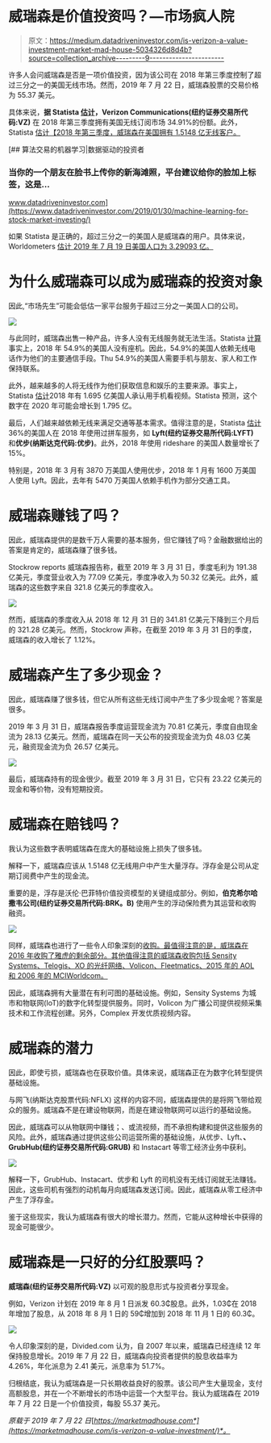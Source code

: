 # 威瑞森是价值投资吗？—市场疯人院

> 原文：<https://medium.datadriveninvestor.com/is-verizon-a-value-investment-market-mad-house-5034326d8d4b?source=collection_archive---------9----------------------->

许多人会问威瑞森是否是一项价值投资，因为该公司在 2018 年第三季度控制了超过三分之一的美国无线市场。然而，2019 年 7 月 22 日，威瑞森股票的交易价格为 55.37 美元。

具体来说，**据 Statista [估计](https://www.statista.com/statistics/199359/market-share-of-wireless-carriers-in-the-us-by-subscriptions/)，Verizon Communications(纽约证券交易所代码:VZ)** 在 2018 年第三季度拥有美国无线订阅市场 34.91%的份额。此外，Statista [估计【2018 年第三季度，威瑞森在美国拥有 1.5148 亿无线客户。](https://www.statista.com/statistics/283507/subscribers-to-top-wireless-carriers-in-the-us/)

[](https://www.datadriveninvestor.com/2019/01/30/machine-learning-for-stock-market-investing/) [## 算法交易的机器学习|数据驱动的投资者

### 当你的一个朋友在脸书上传你的新海滩照，平台建议给你的脸加上标签，这是…

www.datadriveninvestor.com](https://www.datadriveninvestor.com/2019/01/30/machine-learning-for-stock-market-investing/) 

如果 Statista 是正确的，超过三分之一的美国人是威瑞森的用户。具体来说，Worldometers [估计 2019 年 7 月 19 日美国人口为 3.29093 亿。](https://www.worldometers.info/world-population/us-population/)

# 为什么威瑞森可以成为威瑞森的投资对象

因此,“市场先生”可能会低估一家平台服务于超过三分之一美国人口的公司。

![](img/cc3bb2702abb6d75eaf1dd0f360fd726.png)

与此同时，威瑞森出售一种产品，许多人没有无线服务就无法生活。Statista [计算](https://www.statista.com/chart/2072/landline-phones-in-the-united-states/)事实上，2018 年 54.9%的美国人没有座机。因此，54.9%的美国人依赖无线电话作为他们的主要通信手段。Thu 54.9%的美国人需要手机与朋友、家人和工作保持联系。

此外，越来越多的人将无线作为他们获取信息和娱乐的主要来源。事实上，Statista [估计](https://www.statista.com/statistics/209348/mobile-video-viewers-in-the-united-states/)2018 年有 1.695 亿美国人承认用手机看视频。Statista 预测，这个数字在 2020 年可能会增长到 1.795 亿。

最后，人们越来越依赖无线来满足交通等基本需求。值得注意的是，Statista [估计](https://www.statista.com/topics/4610/ridesharing-services-in-the-us/) 36%的美国人在 2018 年使用过拼车服务，如 **Lyft(纽约证券交易所代码:LYFT)** 和**优步(纳斯达克代码:优步)**。此外，2018 年使用 rideshare 的美国人数量增长了 15%。

特别是，2018 年 3 月有 3870 万美国人使用优步，2018 年 1 月有 1600 万美国人使用 Lyft。因此，去年有 5470 万美国人依赖手机作为部分交通工具。

# 威瑞森赚钱了吗？

因此，威瑞森提供的是数千万人需要的基本服务，但它赚钱了吗？金融数据给出的答案是肯定的，威瑞森赚了很多钱。

Stockrow reports 威瑞森报告称，截至 2019 年 3 月 31 日，季度毛利为 191.38 亿美元，季度营业收入为 77.09 亿美元，季度净收入为 50.32 亿美元。此外，威瑞森的这些数字来自 321.8 亿美元的季度收入。

![](img/d6c2d9f84b4645c2caaba85bdecb166c.png)

然而，威瑞森的季度收入从 2018 年 12 月 31 日的 341.81 亿美元下降到三个月后的 321.28 亿美元。然而，Stockrow 声称，在截至 2019 年 3 月 31 日的季度，威瑞森的收入增长了 1.12%。

# 威瑞森产生了多少现金？

因此，威瑞森赚了很多钱，但它从所有这些无线订阅中产生了多少现金呢？答案是很多。

2019 年 3 月 31 日，威瑞森报告季度运营现金流为 70.81 亿美元，季度自由现金流为 28.13 亿美元。然而，威瑞森在同一天公布的投资现金流为负 48.03 亿美元，融资现金流为负 26.57 亿美元。

![](img/4a0af462baf5c4f3b77ac0e9778fcdc3.png)

最后，威瑞森持有的现金很少。截至 2019 年 3 月 31 日，它只有 23.22 亿美元的现金和等价物，没有短期投资。

# 威瑞森在赔钱吗？

我认为这些数字表明威瑞森在庞大的基础设施上损失了很多钱。

解释一下，威瑞森应该从 1.5148 亿无线用户中产生大量浮存。浮存金是公司从定期订阅费中产生的现金流。

重要的是，浮存是沃伦·巴菲特价值投资模型的关键组成部分。例如，**伯克希尔哈撒韦公司(纽约证券交易所代码:BRK。B)** 使用产生的浮动保险费为其运营和收购融资。

![](img/b5383a7ffc98d9726e9d783d8892cb5a.png)

同样，威瑞森也进行了一些令人印象深刻的[收购。最值得注意的是，威瑞森在 2016 年收购了雅虎的剩余部分。其他值得注意的威瑞森收购包括 Sensity Systems、Telogis、XO 的光纤网络、Volicon、Fleetmatics、2015 年的 AOL 和 2006 年的 MCIWorldcom。](https://www.verizon.com/about/timeline-categories/mergers-acquisitions)

因此，威瑞森拥有大量潜在有利可图的基础设施。例如，Sensity Systems 为城市和物联网(IoT)的数字化转型提供服务。同时，Volicon 为广播公司提供视频采集技术和工作流程创建。另外，Complex 开发优质视频内容。

# 威瑞森的潜力

因此，即使亏损，威瑞森也在获取价值。具体来说，威瑞森正在为数字化转型提供基础设施。

与网飞(纳斯达克股票代码:NFLX) 这样的内容不同，威瑞森提供的是将网飞带给观众的服务。威瑞森不是在建设物联网，而是在建设物联网可以运行的基础设施。

因此，威瑞森可以从物联网中赚钱；、或流视频，而不承担构建和提供这些服务的风险。此外，威瑞森通过提供这些公司运营所需的基础设施，从优步、Lyft、**、GrubHub(纽约证券交易所代码:GRUB)** 和 Instacart 等零工经济业务中获利。

![](img/b55aa2bd2163ea15ac698c6f5ab6fff4.png)

解释一下，GrubHub、Instacart、优步和 Lyft 的司机没有无线订阅就无法赚钱。因此，这些司机有强烈的动机每月向威瑞森发送订阅。因此，威瑞森从零工经济中产生了浮存金。

鉴于这些现实，我认为威瑞森有很大的增长潜力。然而，它能从这种增长中获得的现金可能很少。

# 威瑞森是一只好的分红股票吗？

**威瑞森(纽约证券交易所代码:VZ)** 以可观的股息形式与投资者分享现金。

例如，Verizon 计划在 2019 年 8 月 1 日派发 60.3₵股息。此外，1.03₵在 2018 年增加了股息，从 2018 年 8 月 1 日的 59₵增加到 2018 年 11 月 1 日的 60.3₵。

![](img/afb5f267bc200220ad1fc7baf71621d7.png)

令人印象深刻的是，Divided.com 认为，自 2007 年以来，威瑞森已经连续 12 年保持股息增长。2019 年 7 月 22 日，威瑞森向投资者提供的股息收益率为 4.26%，年化派息为 2.41 美元，派息率为 51.7%。

归根结底，我认为威瑞森是一只长期收益良好的股票。该公司产生大量现金，支付高额股息，并在一个不断增长的市场中运营一个大型平台。我认为威瑞森在 2019 年 7 月 22 日是一个价值投资，每股 55.37 美元。

*原载于 2019 年 7 月 22 日*[*https://marketmadhouse.com*](https://marketmadhouse.com/is-verizon-a-value-investment/)*。*